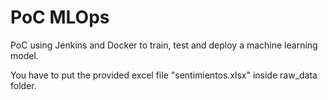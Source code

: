 # PoC MLOps

PoC using Jenkins and Docker to train, test and deploy a machine learning model.

You have to put the provided excel file "sentimientos.xlsx" inside raw_data folder.